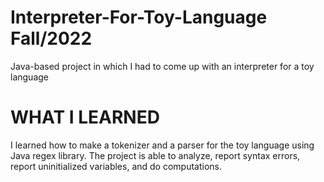 # Interpreter-For-Toy-Language Fall/2022
Java-based project in which I had to come up with an interpreter for a toy language

# WHAT I LEARNED
I learned how to make a tokenizer and a parser for the toy language using Java regex library. The project is able to analyze, report syntax errors, report uninitialized variables, and do computations. 

